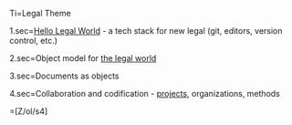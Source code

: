 Ti=Legal Theme

1.sec=<a href="index.php?action=doc&file=S/About/Conference/Theme/Legal_HelloWorld_0.md">Hello Legal World</a> - a tech stack for new legal (git, editors, version control, etc.) 

2.sec=Object model for <a href="index.php?action=doc&file=S/About/Conference/Theme/Legal_ObjectModel_0.md">the legal world</a>

3.sec=Documents as objects

4.sec=Collaboration and codification - <a href="https://github.com/CommonAccord/Cmacc-Org/tree/master/Doc/S/Project/List_0.md">projects</a>, organizations, methods

=[Z/ol/s4]